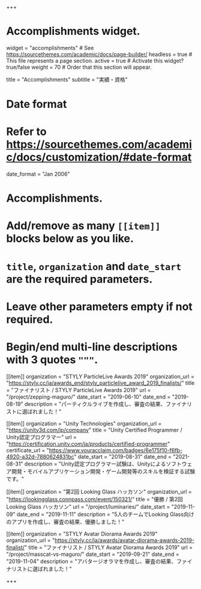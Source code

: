 +++
# Accomplishments widget.
widget = "accomplishments"  # See https://sourcethemes.com/academic/docs/page-builder/
headless = true  # This file represents a page section.
active = true  # Activate this widget? true/false
weight = 70  # Order that this section will appear.

title = "Accomplish&shy;ments"
subtitle = "実績・資格"

# Date format
#   Refer to https://sourcethemes.com/academic/docs/customization/#date-format
date_format = "Jan 2006"

# Accomplishments.
#   Add/remove as many `[[item]]` blocks below as you like.
#   `title`, `organization` and `date_start` are the required parameters.
#   Leave other parameters empty if not required.
#   Begin/end multi-line descriptions with 3 quotes `"""`.

[[item]]
  organization = "STYLY ParticleLive Awards 2019"
  organization_url = "https://styly.cc/ja/awards_end/styly_particlelive_award_2019_finalists/"
  title = "ファイナリスト / STYLY ParticleLive Awards 2019"
  url = "/project/zepping-maguro/"
  date_start = "2019-06-10"
  date_end = "2019-08-19"
  description = "パーティクルライブを作成し、審査の結果、ファイナリストに選ばれました！"

[[item]]
  organization = "Unity Technologies"
  organization_url = "https://unity3d.com/jp/company"
  title = "Unity Certified Programmer / Unity認定プログラマー"
  url = "https://certification.unity.com/ja/products/certified-programmer"
  certificate_url = "https://www.youracclaim.com/badges/6e175f10-f6fb-4920-a32d-7880624831bc"
  date_start = "2019-08-31"
  date_end = "2021-08-31"
  description = "Unity認定プログラマー試験は、Unityによるソフトウェア開発・モバイルアプリケーション開発・ゲーム開発等のスキルを検証する試験です。"

[[item]]
  organization = "第2回 Looking Glass ハッカソン"
  organization_url = "https://lookingglass.connpass.com/event/150321/"
  title = "優勝 / 第2回 Looking Glass ハッカソン"
  url = "/project/luminaries/"
  date_start = "2019-11-09"
  date_end = "2019-11-11"
  description = "5人のチームでLooking Glass向けのアプリを作成し、審査の結果、優勝しました！"

[[item]]
  organization = "STYLY Avatar Diorama Awards 2019"
  organization_url = "https://styly.cc/ja/awards/avatar-diorama-awards-2019-finalist/"
  title = "ファイナリスト / STYLY Avatar Diorama Awards 2019"
  url = "/project/masscat-vs-maguro/"
  date_start = "2019-09-21"
  date_end = "2019-11-04"
  description = "アバタージオラマを作成し、審査の結果、ファイナリストに選ばれました！"

+++

